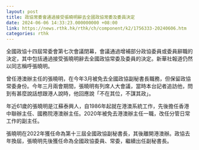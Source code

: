 ```yaml
---
layout: post
title: 政協常委會通過接受張曉明辭去全國政協常委及委員決定
date: 2024-06-06 14:33:23.000000000 +08:00
link: https://news.rthk.hk/rthk/ch/component/k2/1756333-20240606.htm
categories: rthk
---
```


全國政協十四屆常委會第七次會議閉幕，會議通過增補部分政協委員或委員辭職的決定，其中包括通過接受張曉明辭去全國政協常委及委員的決定。新華社報道仍然以同志稱呼張曉明。

曾任港澳辦主任的張曉明，在今年3月被免去全國政協副秘書長職務，但保留政協常委身份。今年三月兩會期間，張曉明有列席人大會議，當時本台記者追訪他，問到有甚麼說話想跟港人說時，他回應說「不在其位，不謀其政」。

年近61歲的張曉明是江蘇泰興人，自1986年起就在港澳系統工作，先後擔任香港中聯辦主任、國務院港澳辦主任。2020年被免去港澳辦主任一職，改任分管日常工作的副主任。

張曉明在2022年獲任命為第十三屆全國政協副秘書長，其後離開港澳辦。政協去年換屆，張曉明先後獲任命為全國政協委員、常委，繼續出任副秘書長。
